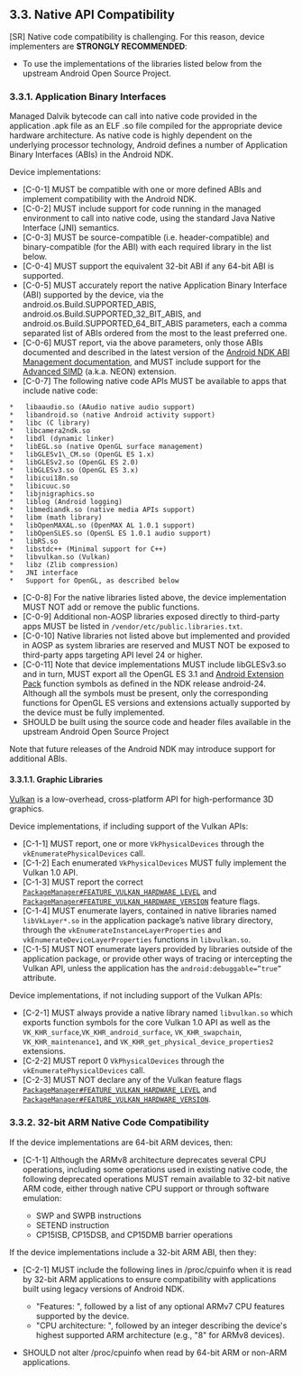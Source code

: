 ## 3.3\. Native API Compatibility

[SR] Native code compatibility is challenging. For this reason,
device implementers are **STRONGLY RECOMMENDED**:

*    To use the implementations of the libraries listed below
from the upstream Android Open Source Project.

### 3.3.1\. Application Binary Interfaces

Managed Dalvik bytecode can call into native code provided in the application
.apk file as an ELF .so file compiled for the appropriate device hardware
architecture. As native code is highly dependent on the underlying processor
technology, Android defines a number of Application Binary Interfaces (ABIs) in
the Android NDK.

Device implementations:

*    [C-0-1] MUST be compatible with one or more defined ABIs and
implement compatibility with the Android NDK.
*    [C-0-2] MUST include support for code running in the managed
environment to call into native code, using the standard Java Native
Interface (JNI) semantics.
*    [C-0-3] MUST be source-compatible (i.e. header-compatible) and
binary-compatible (for the ABI) with each required library in the list
below.
*    [C-0-4] MUST support the equivalent 32-bit ABI if any 64-bit ABI
is supported.
*    [C-0-5]  MUST accurately report the native Application Binary
Interface (ABI)  supported by the device, via the
android.os.Build.SUPPORTED_ABIS, android.os.Build.SUPPORTED_32_BIT_ABIS,
and  android.os.Build.SUPPORTED_64_BIT_ABIS parameters, each a comma
separated list of ABIs ordered from the most to the least preferred one.
*    [C-0-6] MUST report, via the above parameters, only those ABIs
documented and described in the latest version of the [Android NDK ABI Management documentation](https://developer.android.com/ndk/guides/abis.html),
and MUST include support for the [Advanced SIMD](http://infocenter.arm.com/help/index.jsp?topic=/com.arm.doc.ddi0388f/Beijfcja.html)
(a.k.a. NEON) extension.
*    [C-0-7] The following native code APIs MUST be available to apps
that include native code:

    *   libaaudio.so (AAudio native audio support)
    *   libandroid.so (native Android activity support)
    *   libc (C library)
    *   libcamera2ndk.so
    *   libdl (dynamic linker)
    *   libEGL.so (native OpenGL surface management)
    *   libGLESv1\_CM.so (OpenGL ES 1.x)
    *   libGLESv2.so (OpenGL ES 2.0)
    *   libGLESv3.so (OpenGL ES 3.x)
    *   libicui18n.so
    *   libicuuc.so
    *   libjnigraphics.so
    *   liblog (Android logging)
    *   libmediandk.so (native media APIs support)
    *   libm (math library)
    *   libOpenMAXAL.so (OpenMAX AL 1.0.1 support)
    *   libOpenSLES.so (OpenSL ES 1.0.1 audio support)
    *   libRS.so
    *   libstdc++ (Minimal support for C++)
    *   libvulkan.so (Vulkan)
    *   libz (Zlib compression)
    *   JNI interface
    *   Support for OpenGL, as described below

*    [C-0-8] For the native libraries listed above, the device implementation
MUST NOT add or remove the public functions.
*    [C-0-9] Additional non-AOSP libraries exposed directly to third-party
apps MUST be listed in `/vendor/etc/public.libraries.txt`.
*    [C-0-10] Native libraries not listed above but implemented and provided in
AOSP as system libraries are reserved and MUST NOT be exposed to third-party
apps targeting API level 24 or higher.
*    [C-0-11] Note that device implementations MUST include libGLESv3.so and in
turn, MUST export all the OpenGL ES 3.1 and [Android Extension Pack](http://developer.android.com/guide/topics/graphics/opengl.html#aep)
function symbols as defined in the NDK release android-24. Although all the
symbols must be present, only the corresponding functions for OpenGL ES
versions and extensions actually supported by the device must be fully
implemented.
*    SHOULD be built using the source code and header files available in the
     upstream Android Open Source Project

Note that future releases of the Android NDK may introduce support for
additional ABIs.

#### 3.3.1.1\. Graphic Libraries

[Vulkan](https://www.khronos.org/registry/vulkan/specs/1.0-wsi_extensions/xhtml/vkspec.html)
is a low-overhead, cross-platform API for high-performance 3D graphics.

Device implementations, if including support of the Vulkan APIs:

*    [C-1-1] MUST report, one or more `VkPhysicalDevices` through the
     `vkEnumeratePhysicalDevices` call.
*    [C-1-2] Each enumerated `VkPhysicalDevices` MUST fully implement the
     Vulkan 1.0 API.
*    [C-1-3]  MUST report the correct [`PackageManager#FEATURE_VULKAN_HARDWARE_LEVEL`](https://developer.android.com/reference/android/content/pm/PackageManager.html#FEATURE_VULKAN_HARDWARE_LEVEL)
     and [`PackageManager#FEATURE_VULKAN_HARDWARE_VERSION`](https://developer.android.com/reference/android/content/pm/PackageManager.html#FEATURE_VULKAN_HARDWARE_VERSION)
     feature flags.
*    [C-1-4] MUST enumerate layers, contained in native libraries named
     `libVkLayer*.so` in the application package’s native library directory,
     through the `vkEnumerateInstanceLayerProperties` and
     `vkEnumerateDeviceLayerProperties` functions in `libvulkan.so`.
*    [C-1-5] MUST NOT enumerate layers provided by libraries outside of
     the application package, or provide other ways of tracing or intercepting
     the Vulkan API, unless the application has the `android:debuggable=”true”`
     attribute.

Device implementations, if not including support of the Vulkan APIs:

*    [C-2-1] MUST always provide a native library named `libvulkan.so`
     which exports function symbols for the core Vulkan 1.0 API as well as the
     `VK_KHR_surface`,`VK_KHR_android_surface`, `VK_KHR_swapchain`,
     `VK_KHR_maintenance1`, and `VK_KHR_get_physical_device_properties2`
     extensions.
*    [C-2-2] MUST report 0 `VkPhysicalDevices` through the
     `vkEnumeratePhysicalDevices` call.
*    [C-2-3] MUST NOT declare any of the Vulkan feature flags
     [`PackageManager#FEATURE_VULKAN_HARDWARE_LEVEL`](https://developer.android.com/reference/android/content/pm/PackageManager.html#FEATURE_VULKAN_HARDWARE_LEVEL)
     and [`PackageManager#FEATURE_VULKAN_HARDWARE_VERSION`](https://developer.android.com/reference/android/content/pm/PackageManager.html#FEATURE_VULKAN_HARDWARE_VERSION).


### 3.3.2. 32-bit ARM Native Code Compatibility

If the device implementations are 64-bit ARM devices, then:

*    [C-1-1] Although the ARMv8 architecture deprecates several CPU operations,
     including some operations used in existing native code, the following
     deprecated operations MUST remain available to 32-bit native ARM code,
     either through native CPU support or through software emulation:

     *   SWP and SWPB instructions
     *   SETEND instruction
     *   CP15ISB, CP15DSB, and CP15DMB barrier operations

If the device implementations include a 32-bit ARM ABI, then they:

*    [C-2-1] MUST include the following lines in /proc/cpuinfo when it is read
     by 32-bit ARM applications to ensure compatibility with applications built
     using legacy versions of Android NDK.

     *   "Features: ", followed by a list of any optional ARMv7 CPU features
     supported by the device.
     *   "CPU architecture: ", followed by an integer describing the device's
     highest supported ARM architecture (e.g., "8" for ARMv8 devices).

*    SHOULD not alter /proc/cpuinfo when read by 64-bit ARM or non-ARM
     applications.